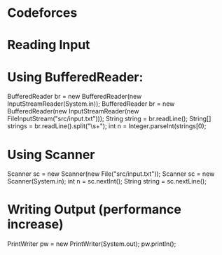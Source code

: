 # Codeforces

# Reading Input
# Using BufferedReader:
BufferedReader br = new BufferedReader(new InputStreamReader(System.in));
BufferedReader br = new BufferedReader(new InputStreamReader(new FileInputStream("src/input.txt")));
String string = br.readLine();
String[] strings = br.readLine().split("\\s+");
int n = Integer.parseInt(strings[0);

# Using Scanner
Scanner sc = new Scanner(new File("src/input.txt"));
Scanner sc = new Scanner(System.in);
int n = sc.nextInt();
String string = sc.nextLine();


# Writing Output (performance increase)

PrintWriter pw = new PrintWriter(System.out);
pw.println();